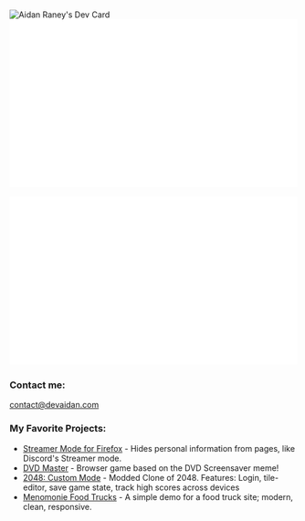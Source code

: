 ### 

<a href="https://app.daily.dev/devaidan"><img align="left" src="https://api.daily.dev/devcards/0b22bde8f45f431bb6f3d1dd9f41ae0c.png?r=jy2" width="400" alt="Aidan Raney's Dev Card"/></a>
  
![My github stats](https://raw.githubusercontent.com/AidanSpeakss/test/master/generated/overview.svg)

![Top Langs](https://raw.githubusercontent.com/AidanSpeakss/test/master/generated/languages.svg) 


### Contact me:
contact@devaidan.com 
</p>  


### My Favorite Projects:
- [Streamer Mode for Firefox](https://github.com/AidanSpeakss/streamer-mode-for-firefox) - Hides personal information from pages, like Discord's Streamer mode.
- [DVD Master](https://github.com/AidanSpeakss/dvd-logo-game) - Browser game based on the DVD Screensaver meme!
- [2048: Custom Mode](https://github.com/AidanSpeakss/makeurown) - Modded Clone of 2048. Features: Login, tile-editor, save game state, track high scores across devices
- [Menomonie Food Trucks](https://github.com/AidanSpeakss/menomoniefoodtrucks) - A simple demo for a food truck site; modern, clean, responsive.
